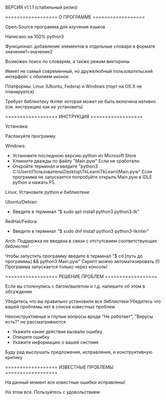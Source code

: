 ВЕРСИЯ v1.1.1 (стабильный релиз)

================== О ПРОГРАММЕ ==================

Open-Source программа для изучения языков

Написано на 100% python3

Функционал: добавление элементов в отдельные словари в формате значение1=значение2

Возможен поиск по словарям, а также режим викторины

Имеет не самый современный, но дружелюбный пользовательский интерфейс с обилием иконок

Платформы: Linux (Ubuntu, Fedora) и Windows
(порт на OS X не планируется)

Требует библиотеку tkinter которая может не быть включена нативно (см. инструкцию как их установить)

================== ИНСТРУКЦИЯ ==================

Установка:

Распакуйте программу

Windows:
* Установите последнюю версию python из Microsoft Store
* Кликните дважды по файлу "Main.pyw"
Если не сработало:
* Откройте терминал и введите "python3 C:\Users\Пользователь\Desktop\TkLearn\TkLearn\Main.pyw"
Если программа не запускается попробуйте открыть Main.pyw в IDLE python и нажать F5.

Linux:
Установите python и библиотеки:

Ubuntu/Debian:
* Введите в терминал "$ sudo apt install python3 python3-tk"

RedHat/Fedora:
* Введите в терминал "$ sudo dnf install python3 python3-tkinter"

Arch:
Поддержка не введена в связи с отстутсвием соответствующих библиотек! 


Чтобы запустить программу введите в терминал 
"$ cd [путь до программы] && python3 Main.pyw"
Скрипт можно автоматизировать
(!) Программа запускается только через консоль!

================== РЕШЕНИЕ ПРОБЛЕМ ==================

Если вы столкнулись с багом/вылетом и т.д. напишите об этом в обсуждении

Убедитесь что вы правильно установили все библиотеки
Убедитесь что вашей проблемы нет в списке известных проблем

Неконструктивные и глупые вопросы вроде "Не работает", "Вирусы есть?" не рассматриваются

* Укажите какие действия вызвали ошибку
* Опишите ошибку
* Укажите информацию о вашей системе

Буду рад выслушать предложения, исправления, и конструктивную критику 

================== ИЗВЕСТНЫЕ ПРОБЛЕМЫ ==================

На данный момент все известные ошибки исправлены!

На этом все. Пользуйтесь с удовольствием
